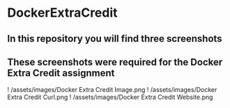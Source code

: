 # DockerExtraCredit

## In this repository you will find three screenshots
## These screenshots were required for the Docker Extra Credit assignment

! /assets/images/Docker Extra Credit Image.png
! /assets/images/Docker Extra Credit Curl.png
! /assets/images/Docker Extra Credit Website.png
